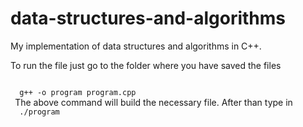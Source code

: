 # data-structures-and-algorithms
My implementation of data structures and algorithms in C++.

To run the file just go to the folder where you have saved the files

<code>
  g++ -o program program.cpp
 </code>
 The above command will build the necessary file. After than type in
 <code>
  ./program
  </code>
  
